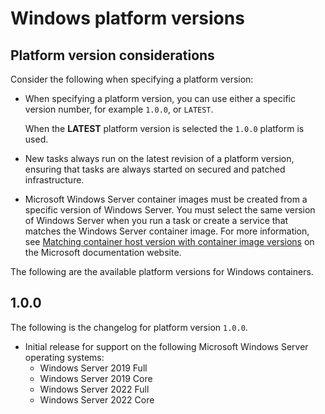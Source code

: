 # Windows platform versions<a name="platform-windows-fargate"></a>

## Platform version considerations<a name="platform-windows-version-considerations"></a>

Consider the following when specifying a platform version:
+ When specifying a platform version, you can use either a specific version number, for example `1.0.0`, or `LATEST`\.

  When the **LATEST** platform version is selected the `1.0.0` platform is used\.
+ New tasks always run on the latest revision of a platform version, ensuring that tasks are always started on secured and patched infrastructure\.
+ Microsoft Windows Server container images must be created from a specific version of Windows Server\. You must select the same version of Windows Server when you run a task or create a service that matches the Windows Server container image\. For more information, see [Matching container host version with container image versions](https://learn.microsoft.com/en-us/virtualization/windowscontainers/deploy-containers/version-compatibility#matching-container-host-version-with-container-image-versions) on the Microsoft documentation website\.

The following are the available platform versions for Windows containers\.

## 1\.0\.0<a name="platform-version-w1-0"></a>

The following is the changelog for platform version `1.0.0`\.
+ Initial release for support on the following Microsoft Windows Server operating systems:
  + Windows Server 2019 Full
  + Windows Server 2019 Core
  + Windows Server 2022 Full
  + Windows Server 2022 Core